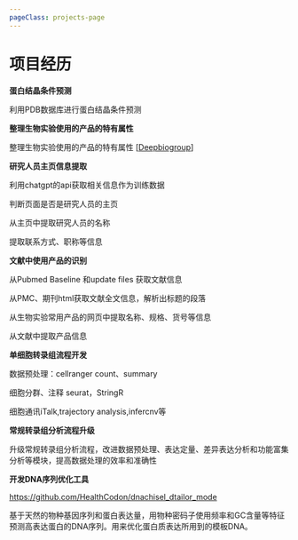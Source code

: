 ```yaml
---
pageClass: projects-page
---
```


# 项目经历



<ProjectCard hideBorder=true>

  **蛋白结晶条件预测**

  利用PDB数据库进行蛋白结晶条件预测

</ProjectCard>

<ProjectCard hideBorder=true>

  **整理生物实验使用的产品的特有属性**
  
  整理生物实验使用的产品的特有属性  [[Deepbiogroup](https://www.deepbiogroup.com/product)]

</ProjectCard>



<ProjectCard hideBorder=true>

**研究人员主页信息提取**

利用chatgpt的api获取相关信息作为训练数据

判断页面是否是研究人员的主页

从主页中提取研究人员的名称

提取联系方式、职称等信息

</ProjectCard>





<ProjectCard hideBorder=true>

**文献中使用产品的识别**


从Pubmed Baseline 和update files 获取文献信息

从PMC、期刊html获取文献全文信息，解析出标题的段落

从生物实验常用产品的网页中提取名称、规格、货号等信息

从文献中提取产品信息

</ProjectCard>

<ProjectCard hideBorder=true>

**单细胞转录组流程开发**

数据预处理：cellranger count、summary

细胞分群、注释 seurat，StringR

细胞通讯iTalk,trajectory analysis,infercnv等

</ProjectCard>



<ProjectCard hideBorder=true>

**常规转录组分析流程升级**

升级常规转录组分析流程，改进数据预处理、表达定量、差异表达分析和功能富集分析等模块，提高数据处理的效率和准确性


</ProjectCard>



<ProjectCard hideBorder=true>

**开发DNA序列优化工具**

https://github.com/HealthCodon/dnachisel_dtailor_mode

基于天然的物种基因序列和蛋白表达量，用物种密码子使用频率和GC含量等特征预测高表达蛋白的DNA序列。用来优化蛋白质表达所用到的模板DNA。

</ProjectCard>


